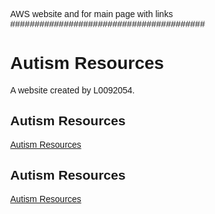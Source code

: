 AWS website and for main page with links
########################################
<!DOCTYPE html>
<html lang="en">
<head>
<title>Autism Resources</title>
<meta charset="UTF-8">
<meta name="viewport" content="width=device-width, initial-scale=1">
<style>
body {
  font-family: Arial, Helvetica, sans-serif;
  margin: 0;
}

/* Style the header */
.header {
  padding: 80px;
  text-align: center;
  background: #FCEFCE;
  color: white;
}
   

/* Increase the font size of the h1 element */
.header h1 {
  font-size: 40px;
}
</style>
</head>
<body>

<div class="header">
  <h1>Autism Resources</h1>
  <p>A website created by L0092054.</p>
</div>
<h2>Autism Resources</h2>
<a href="https://asiam.ie/" target="_blank">Autism Resources</a> 
<h2>Autism Resources</h2>

<a href="https://asiam.ie/" target="_blank">Autism Resources</a> 


</body>
</html>
